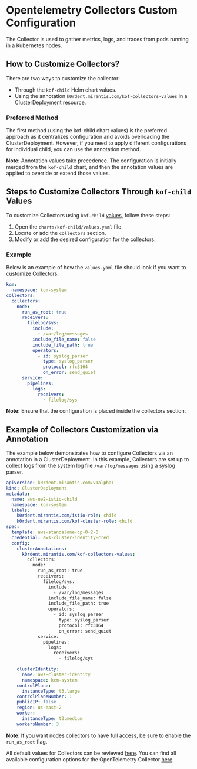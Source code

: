 # Opentelemetry Collectors Custom Configuration

The Collector is used to gather metrics, logs, and traces from pods running in a Kubernetes nodes.

## How to Customize Collectors?

There are two ways to customize the collector:

- Through the `kof-child` Helm chart values.
- Using the annotation `k0rdent.mirantis.com/kof-collectors-values` in a ClusterDeployment resource.

### Preferred Method

The first method (using the kof-child chart values) is the preferred approach as it centralizes configuration and avoids overloading the ClusterDeployment. However, if you need to apply different configurations for individual child, you can use the annotation method.

**Note**: Annotation values take precedence. The configuration is initially merged from the `kof-child` chart, and then the annotation values are applied to override or extend those values.

## Steps to Customize Collectors Through `kof-child` Values

To customize Collectors using `kof-child` [values](https://github.com/k0rdent/kof/blob/main/charts/kof-child/values.yaml), follow these steps:

1. Open the `charts/kof-child/values.yaml` file.
2. Locate or add the `collectors` section.
3. Modify or add the desired configuration for the collectors.

### Example

Below is an example of how the `values.yaml` file should look if you want to customize Collectors:

```yaml
kcm:
  namespace: kcm-system
collectors:
  collectors:
    node:
      run_as_root: true
      receivers:
        filelog/sys:
          include:
            - /var/log/messages
          include_file_name: false
          include_file_path: true
          operators:
            - id: syslog_parser
              type: syslog_parser
              protocol: rfc3164
              on_error: send_quiet
      service:
        pipelines:
          logs:
            receivers:
              - filelog/sys
```

**Note:** Ensure that the configuration is placed inside the collectors section.

## Example of Collectors Customization via Annotation

The example below demonstrates how to configure Collectors via an annotation in a ClusterDeployment. In this example, Collectors are set up to collect logs from the system log file `/var/log/messages` using a syslog parser.

```yaml
apiVersion: k0rdent.mirantis.com/v1alpha1
kind: ClusterDeployment
metadata:
  name: aws-ue2-istio-child
  namespace: kcm-system
  labels:
    k0rdent.mirantis.com/istio-role: child
    k0rdent.mirantis.com/kof-cluster-role: child
spec:
  template: aws-standalone-cp-0-2-0
  credential: aws-cluster-identity-cred
  config:
    clusterAnnotations:
      k0rdent.mirantis.com/kof-collectors-values: |
        collectors:
          node:
            run_as_root: true
            receivers:
              filelog/sys:
                include:
                  - /var/log/messages
                include_file_name: false
                include_file_path: true
                operators:
                  - id: syslog_parser
                    type: syslog_parser
                    protocol: rfc3164
                    on_error: send_quiet
            service:
              pipelines:
                logs:
                  receivers:
                    - filelog/sys

    clusterIdentity:
      name: aws-cluster-identity
      namespace: kcm-system
    controlPlane:
      instanceType: t3.large
    controlPlaneNumber: 1
    publicIP: false
    region: us-east-2
    worker:
      instanceType: t3.medium
    workersNumber: 3
```

**Note**: If you want nodes collectors to have full access, be sure to enable the `run_as_root` flag.

All default values for Collectors can be reviewed [here](https://github.com/k0rdent/kof/blob/main/charts/kof-collectors/values.yaml).
You can find all available configuration options for the OpenTelemetry Collector [here](https://opentelemetry.io/docs/collector/configuration).
